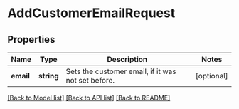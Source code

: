 # AddCustomerEmailRequest

## Properties
Name | Type | Description | Notes
------------ | ------------- | ------------- | -------------
**email** | **string** | Sets the customer email, if it was not set before. | [optional] 

[[Back to Model list]](../../README.md#documentation-for-models) [[Back to API list]](../../README.md#documentation-for-api-endpoints) [[Back to README]](../../README.md)

